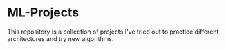 # ML-Projects

This repository is a collection of projects I've tried out to practice different architectures and try new algorithms. 
